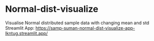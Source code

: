 # Normal-dist-visualize
Visualise Normal distributed sample data with changing mean and std
Streamlit App: https://samp-suman-normal-dist-visualize-app-lkntug.streamlit.app/
